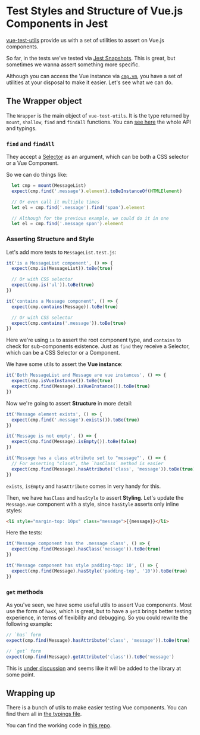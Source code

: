 # Test Styles and Structure of Vue.js Components in Jest

[vue-test-utils](https://github.com/vuejs/vue-test-utils) provide us with a set of utilities to assert on Vue.js components.

So far, in the tests we've tested via [Jest Snapshots](https://facebook.github.io/jest/docs/snapshot-testing.html). This is great, but sometimes we wanna assert something more specific.

Although you can access the Vue instance via [`cmp.vm`](https://github.com/alexjoverm/vue-testing-series/blob/master/test/MessageList.test.js#L17), you have a set of utilities at your disposal to make it easier. Let's see what we can do.

## The Wrapper object

The `Wrapper` is the main object of `vue-test-utils`. It is the type returned by `mount`, `shallow`, `find` and `findAll` functions. You can [see here](https://github.com/vuejs/vue-test-utils/blob/master/types/index.d.ts#L34) the whole API and typings.

### `find` and `findAll`

They accept a [Selector](https://github.com/vuejs/vue-test-utils/blob/master/types/index.d.ts#L11) as an argument, which can be both a CSS selector or a Vue Component.

So we can do things like:

```javascript
  let cmp = mount(MessageList)
  expect(cmp.find('.message').element).toBeInstanceOf(HTMLElement)

  // Or even call it multiple times
  let el = cmp.find('.message').find('span').element

  // Although for the previous example, we could do it in one
  let el = cmp.find('.message span').element
```

### Asserting Structure and Style

Let's add more tests to `MessageList.test.js`:

```javascript
it('is a MessageList component', () => {
  expect(cmp.is(MessageList)).toBe(true)

  // Or with CSS selector
  expect(cmp.is('ul')).toBe(true)
})

it('contains a Message component', () => {
  expect(cmp.contains(Message)).toBe(true)

  // Or with CSS selector
  expect(cmp.contains('.message')).toBe(true)
})
```

Here we're using `is` to assert the root component type, and `contains` to check for sub-components existence. Just as `find` they receive a Selector, which can be a CSS Selector or a Component.

We have some utils to assert the **Vue instance**:

```javascript
it('Both MessageList and Message are vue instances', () => {
  expect(cmp.isVueInstance()).toBe(true)
  expect(cmp.find(Message).isVueInstance()).toBe(true)
})
```

Now we're going to assert **Structure** in more detail:

```javascript
it('Message element exists', () => {
  expect(cmp.find('.message').exists()).toBe(true)
})

it('Message is not empty', () => {
  expect(cmp.find(Message).isEmpty()).toBe(false)
})

it('Message has a class attribute set to "message"', () => {
  // For asserting "class", the `hasClass` method is easier
  expect(cmp.find(Message).hasAttribute('class', 'message')).toBe(true)
})
```

`exists`, `isEmpty` and `hasAttribute` comes in very handy for this.

Then, we have `hasClass` and `hasStyle` to assert **Styling**. Let's update the `Message.vue` component with a style, since `hasStyle` asserts only inline styles:

```html
<li style="margin-top: 10px" class="message">{{message}}</li>
```

Here the tests:

```javascript
it('Message component has the .message class', () => {
  expect(cmp.find(Message).hasClass('message')).toBe(true)
})

it('Message component has style padding-top: 10', () => {
  expect(cmp.find(Message).hasStyle('padding-top', '10')).toBe(true)
})
```

### `get` methods

As you've seen, we have some useful utils to assert Vue components. Most use the form of `hasX`, which is great, but to have a `getX` brings better testing experience, in terms of flexibility and debugging. So you could rewrite the following example:

```javascript
// `has` form
expect(cmp.find(Message).hasAttribute('class', 'message')).toBe(true)

// `get` form
expect(cmp.find(Message).getAttribute('class')).toBe('message')
```

This is [under discussion](https://github.com/vuejs/vue-test-utils/issues/27) and seems like it will be added to the library at some point.

## Wrapping up

There is a bunch of utils to make easier testing Vue components. You can find them all in [the typings file](https://github.com/vuejs/vue-test-utils/blob/master/types/index.d.ts).

You can find the working code in [this repo](https://github.com/alexjoverm/vue-testing-series/blob/Test-Styles-and-Structure-in-Vue-js-and-Jest/test/MessageList.test.js).